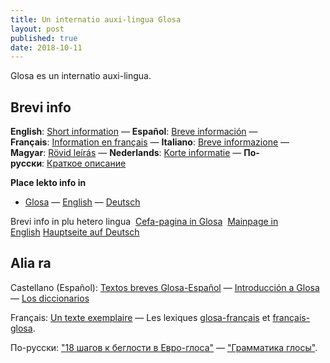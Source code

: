 ```yaml
---
title: Un internatio auxi-lingua Glosa
layout: post
published: true
date: 2018-10-11
---
```


Glosa es un internatio auxi-lingua.

## Brevi info

**English**:&nbsp;[Short information](brevi/english) — **Español**:&nbsp;[Breve información](brevi/espanjol) — **Français**:&nbsp;[Information en français](brevi/francais) — **Italiano**:&nbsp;[Breve informazione](brevi/italiano) — **Magyar**:&nbsp;[Rövid leírás](brevi/magyar) — **Nederlands**:&nbsp;[Korte informatie](brevi/nederlands) — **По-русски**:&nbsp;[Краткое описание](brevi/ruski)


**Place lekto info in**
 - [Glosa](gl/) — [English](en/) — [Deutsch](dt/)

Brevi info in plu hetero lingua   [Cefa-pagina in Glosa](../gl/index.html)  [Mainpage in English](../en/index.html) [Hauptseite auf Deutsch](../dt/index.html)



## Alia ra

Castellano (Español): [Textos breves Glosa-Español](brevi/estextu.htm) — [Introducción a Glosa](brevi/esintra.htm) — [Los diccionarios](gid/index.html)

Français: [Un texte exemplaire](brevi/frdaudet.htm) — Les lexiques [glosa-français](gid/gl1kfr.htm) et [français-glosa](gid/frgl1k.htm).

По-русски: ["18 шагов к беглости в Евро-глоса"](brevi/ru18s.htm) — ["Грамматика глосы"](brevi/rugram.htm).
